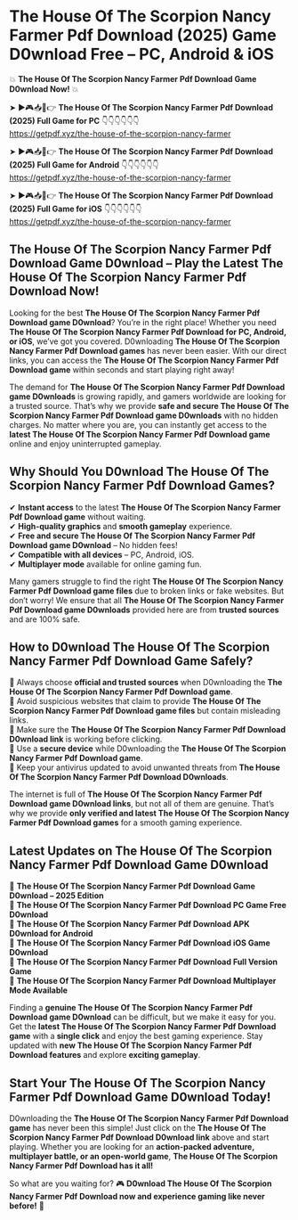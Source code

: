 # The House Of The Scorpion Nancy Farmer Pdf Download (2025) Game D0wnload Free – PC, Android & iOS

💥 **The House Of The Scorpion Nancy Farmer Pdf Download Game D0wnload Now!** 💥  

➤ ►🎮📥📱👉 **The House Of The Scorpion Nancy Farmer Pdf Download (2025) Full Game for PC** 👇👇👇👇👇👇  
https://getpdf.xyz/the-house-of-the-scorpion-nancy-farmer  

➤ ►🎮📥📱👉 **The House Of The Scorpion Nancy Farmer Pdf Download (2025) Full Game for Android** 👇👇👇👇👇👇  
https://getpdf.xyz/the-house-of-the-scorpion-nancy-farmer  

➤ ►🎮📥📱👉 **The House Of The Scorpion Nancy Farmer Pdf Download (2025) Full Game for iOS** 👇👇👇👇👇👇  
https://getpdf.xyz/the-house-of-the-scorpion-nancy-farmer  

## The House Of The Scorpion Nancy Farmer Pdf Download Game D0wnload – Play the Latest The House Of The Scorpion Nancy Farmer Pdf Download Now!

Looking for the best **The House Of The Scorpion Nancy Farmer Pdf Download game D0wnload**? You’re in the right place! Whether you need **The House Of The Scorpion Nancy Farmer Pdf Download for PC, Android, or iOS**, we’ve got you covered. D0wnloading **The House Of The Scorpion Nancy Farmer Pdf Download games** has never been easier. With our direct links, you can access the **The House Of The Scorpion Nancy Farmer Pdf Download game** within seconds and start playing right away!  

The demand for **The House Of The Scorpion Nancy Farmer Pdf Download game D0wnloads** is growing rapidly, and gamers worldwide are looking for a trusted source. That’s why we provide **safe and secure The House Of The Scorpion Nancy Farmer Pdf Download game D0wnloads** with no hidden charges. No matter where you are, you can instantly get access to the **latest The House Of The Scorpion Nancy Farmer Pdf Download game** online and enjoy uninterrupted gameplay.  

## **Why Should You D0wnload The House Of The Scorpion Nancy Farmer Pdf Download Games?**  

✔ **Instant access** to the latest **The House Of The Scorpion Nancy Farmer Pdf Download game** without waiting.  
✔ **High-quality graphics** and **smooth gameplay** experience.  
✔ **Free and secure The House Of The Scorpion Nancy Farmer Pdf Download game D0wnload** – No hidden fees!  
✔ **Compatible with all devices** – PC, Android, iOS.  
✔ **Multiplayer mode** available for online gaming fun.  

Many gamers struggle to find the right **The House Of The Scorpion Nancy Farmer Pdf Download game files** due to broken links or fake websites. But don’t worry! We ensure that all **The House Of The Scorpion Nancy Farmer Pdf Download game D0wnloads** provided here are from **trusted sources** and are 100% safe.  

## **How to D0wnload The House Of The Scorpion Nancy Farmer Pdf Download Game Safely?**  

📌 Always choose **official and trusted sources** when D0wnloading the **The House Of The Scorpion Nancy Farmer Pdf Download game**.  
📌 Avoid suspicious websites that claim to provide **The House Of The Scorpion Nancy Farmer Pdf Download game files** but contain misleading links.  
📌 Make sure the **The House Of The Scorpion Nancy Farmer Pdf Download D0wnload link** is working before clicking.  
📌 Use a **secure device** while D0wnloading the **The House Of The Scorpion Nancy Farmer Pdf Download game**.  
📌 Keep your antivirus updated to avoid unwanted threats from **The House Of The Scorpion Nancy Farmer Pdf Download D0wnloads**.  

The internet is full of **The House Of The Scorpion Nancy Farmer Pdf Download game D0wnload links**, but not all of them are genuine. That’s why we provide **only verified and latest The House Of The Scorpion Nancy Farmer Pdf Download games** for a smooth gaming experience.  

## **Latest Updates on The House Of The Scorpion Nancy Farmer Pdf Download Game D0wnload**  

🔹 **The House Of The Scorpion Nancy Farmer Pdf Download Game D0wnload – 2025 Edition**  
🔹 **The House Of The Scorpion Nancy Farmer Pdf Download PC Game Free D0wnload**  
🔹 **The House Of The Scorpion Nancy Farmer Pdf Download APK D0wnload for Android**  
🔹 **The House Of The Scorpion Nancy Farmer Pdf Download iOS Game D0wnload**  
🔹 **The House Of The Scorpion Nancy Farmer Pdf Download Full Version Game**  
🔹 **The House Of The Scorpion Nancy Farmer Pdf Download Multiplayer Mode Available**  

Finding a **genuine The House Of The Scorpion Nancy Farmer Pdf Download game D0wnload** can be difficult, but we make it easy for you. Get the **latest The House Of The Scorpion Nancy Farmer Pdf Download game** with a **single click** and enjoy the best gaming experience. Stay updated with **new The House Of The Scorpion Nancy Farmer Pdf Download features** and explore **exciting gameplay**.  

## **Start Your The House Of The Scorpion Nancy Farmer Pdf Download Game D0wnload Today!**  

D0wnloading the **The House Of The Scorpion Nancy Farmer Pdf Download game** has never been this simple! Just click on the **The House Of The Scorpion Nancy Farmer Pdf Download D0wnload link** above and start playing. Whether you are looking for an **action-packed adventure, multiplayer battle, or an open-world game**, **The House Of The Scorpion Nancy Farmer Pdf Download has it all!**  

So what are you waiting for? 🎮 **D0wnload The House Of The Scorpion Nancy Farmer Pdf Download now and experience gaming like never before!** 🚀  